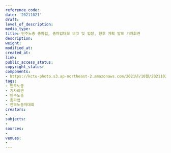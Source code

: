 ```yaml
---
reference_code: 
date: '20211021'
draft: 
level_of_description: 
media_type: 
title: 민주노총 총파업, 총파업대회 보고 및 입장, 향후 계획 발표 기자회견
description: 
weight: 
modified_at: 
created_at: 
link: 
public_access_status: 
copyright_status: 
components:
- https://kctu-photo.s3.ap-northeast-2.amazonaws.com/2021년/10월/20211021-민주노총+총파업,+총파업대회+보고+및+입장,+향후+계획+발표+기자회견_민주노총_기자회견_민주노총_총파업_전국노동자대회/_1D20176.jpg
tags:
- 민주노총
- 기자회견
- 민주노총
- 총파업
- 전국노동자대회
creators:
- 
subjects:
- 
sources:
- 
venues:
- 
---
```

